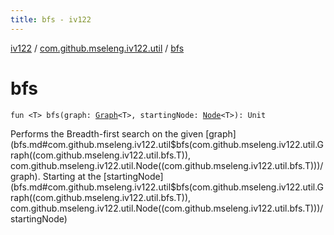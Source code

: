 ```yaml
---
title: bfs - iv122
---
```


[iv122](../index.md) / [com.github.mseleng.iv122.util](index.md) / [bfs](.)

# bfs

`fun <T> bfs(graph: `[`Graph`](-graph/index.md)`<T>, startingNode: `[`Node`](-node/index.md)`<T>): Unit`

Performs the Breadth-first search on the given [graph](bfs.md#com.github.mseleng.iv122.util$bfs(com.github.mseleng.iv122.util.Graph((com.github.mseleng.iv122.util.bfs.T)), com.github.mseleng.iv122.util.Node((com.github.mseleng.iv122.util.bfs.T)))/graph). Starting at the [startingNode](bfs.md#com.github.mseleng.iv122.util$bfs(com.github.mseleng.iv122.util.Graph((com.github.mseleng.iv122.util.bfs.T)), com.github.mseleng.iv122.util.Node((com.github.mseleng.iv122.util.bfs.T)))/startingNode)

